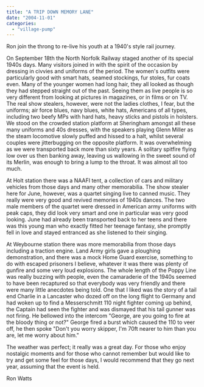 ```yaml
---
title: "A TRIP DOWN MEMORY LANE"
date: "2004-11-01"
categories: 
  - "village-pump"
---
```


Ron join the throng to re-live his youth at a 1940's style rail journey.

On September 18th the North Norfolk Railway staged another of its special 1940s days. Many visitors joined in with the spirit of the occasion by dressing in civvies and uniforms of the period. The women's outfits were particularly good with smart hats, seamed stockings, fur stoles, fur coats even. Many of the younger women had long hair, they all looked as though they had stepped straight out of the past. Seeing them as live people is so very different from looking at pictures in magazines, or in films or on TV. The real show stealers, however, were not the ladies clothes, I fear, but the uniforms; air force blues, navy blues, white hats, Americans of all types, including two beefy MPs with hard hats, heavy sticks and pistols in holsters. We stood on the crowded station platform at Sheringham amongst all these many uniforms and 40s dresses, with the speakers playing Glenn Miller as the steam locomotive slowly puffed and hissed to a halt, whilst several couples were jitterbugging on the opposite platform. It was overwhelming as we were transported back more than sixty years. A solitary spitfire flying low over us then banking away, leaving us wallowing in the sweet sound of its Merlin, was enough to bring a lump to the throat. It was almost all too much.

At Holt station there was a NAAFI tent, a collection of cars and military vehicles from those days and many other memorabilia. The show stealer here for June, however, was a quartet singing live to canned music. They really were very good and revived memories of 1940s dances. The two male members of the quartet were dressed in American army uniforms with peak caps, they did look very smart and one in particular was very good looking. June had already been transported back to her teens and there was this young man who exactly fitted her teenage fantasy, she promptly fell in love and stayed entranced as she listened to their singing.

At Weybourne station there was more memorabilia from those days including a traction engine. Land Army girls gave a ploughing demonstration, and there was a mock Home Guard exercise, something to do with escaped prisoners I believe, whatever it was there was plenty of gunfire and some very loud explosions. The whole length of the Poppy Line was really buzzing with people, even the camaraderie of the 1940s seemed to have been recaptured so that everybody was very friendly and there were many little anecdotes being told. One that I liked was the story of a tail end Charlie in a Lancaster who dozed off on the long flight to Germany and had woken up to find a Messerschmitt 110 night fighter coming up behind, the Captain had seen the fighter and was dismayed that his tail gunner was not firing. He bellowed into the intercom "George, are you going to fire at the bloody thing or not?" George fired a burst which caused the 110 to veer off, he then spoke "Don't you worry skipper, I'm 70ft nearer to him than you are, let me worry about him."

The weather was perfect; it really was a great day. For those who enjoy nostalgic moments and for those who cannot remember but would like to try and get some feel for those days, I would recommend that they go next year, assuming that the event is held.

Ron Watts
